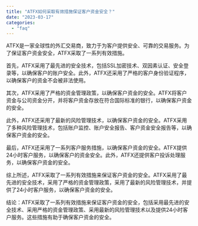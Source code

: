```yaml
---
title: "ATFX如何采取有效措施保证客户资金安全？"
date: "2023-03-17"
categories: 
  - "faq"
---
```


ATFX是一家全球性的外汇交易商，致力于为客户提供安全、可靠的交易服务。为了保证客户资金安全，ATFX采取了一系列有效措施。

首先，ATFX采用了最先进的安全技术，包括SSL加密技术、双因素认证、安全登录等，以确保客户的账户安全。此外，ATFX还采用了严格的客户身份验证程序，以确保客户的资金不会被非法使用。

其次，ATFX采用了严格的资金管理政策，以确保客户资金的安全。ATFX将客户资金与公司资金分开，并将客户资金存放在符合国际标准的银行，以确保客户资金的安全。

此外，ATFX还采用了最新的风险管理技术，以确保客户资金的安全。ATFX采用了多种风险管理技术，包括账户监控、账户安全报告、客户资金安全报告等，以确保客户资金的安全。

最后，ATFX还采用了一系列客户服务措施，以确保客户资金的安全。ATFX提供24小时客户服务，以确保客户的资金安全。此外，ATFX还提供客户投诉处理服务，以确保客户资金的安全。

综上所述，ATFX采取了一系列有效措施来保证客户资金的安全。ATFX采用了最先进的安全技术，采用了严格的资金管理政策，采用了最新的风险管理技术，并提供了24小时客户服务，以确保客户资金的安全。

结论：ATFX采取了一系列有效措施来保证客户资金的安全，包括采用最先进的安全技术、采用严格的资金管理政策、采用最新的风险管理技术以及提供24小时客户服务。这些措施有助于确保客户资金的安全。

